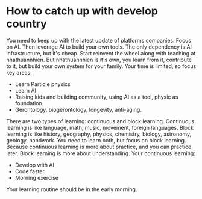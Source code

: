 # How to catch up with develop country

You need to keep up with the latest update of platforms companies. Focus on AI. Then leverage AI to build your own tools.
The only dependency is AI infrastructure, but it's cheap. Start reinvent the wheel along with teaching at nhathuannhien.
But nhathuannhien is it's own, you learn from it, contribute to it, but build your own system for your family.
Your time is limited, so focus key areas:

- Learn Particle physics
- Learn AI
- Raising kids and building community, using AI as a tool, physic as foundation.
- Gerontology, biogerontology, longevity, anti-aging.

There are two types of learning: continuous and block learning.
Continuous learning is like language, math, music, movement, foreign languages.
Block learning is like history, geography, physics, chemistry, biology, astronomy, geology, handwork.
You need to learn both, but focus on block learning. Because continuous learning is more about practice, and you can practice later.
Block learning is more about understanding.
Your continuous learning:

- Develop with AI
- Code faster
- Morning exercise

Your learning routine should be in the early morning.
